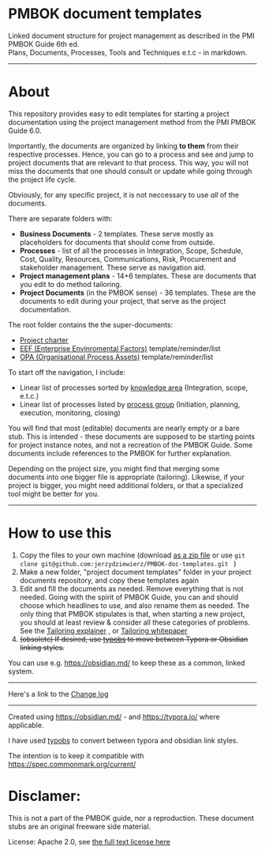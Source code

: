 # PMBOK document templates
Linked document structure for project management as described in the PMI PMBOK Guide 6th ed.  
Plans, Documents, Processes, Tools and Techniques e.t.c - in markdown.

---

# About

This repository provides easy to edit templates for starting a project documentation using the project management method from the PMI PMBOK Guide 6.0. 

Importantly, the documents are organized by linking **to them** from their respective processes. Hence, you can go to a process and see and jump to project documents that are relevant to that process. This way, you will not miss the documents that one should consult or update while going through the project life cycle.

Obviously, for any specific project, it is not neccessary to use *all* of the documents.

There are separate folders with:
- **Business Documents** - 2 templates. These serve mostly as placeholders for documents that should come from outside.
- **Processes** - list of all the processes in Integration, Scope, Schedule, Cost, Quality, Resources, Communications, Risk, Procurement and stakeholder management. These serve as navigation aid.
- **Project management plans** - 14+6 templates. These are documents that you edit to do method tailoring.
- **Project Documents** (in the PMBOK sense) - 36 templates. These are the documents to edit during your project, that serve as the project documentation. 



The root folder contains the the super-documents:
- [Project charter](PMBOK%20templates/Project%20charter.md)
- [EEF (Enterprise Envinromental Factors)](PMBOK%20templates/EEF%20Enterprise%20Environmental%20Factors.md) template/reminder/list
- [OPA (Organisational Process Assets)](PMBOK%20templates/OPA%20Organizational%20process%20assets.md) template/reminder/list



To start off the navigation, I include:

- Linear list of processes sorted by [knowledge area](PMBOK%20templates/=Knowledge%20areas.md) (Integration, scope, e.t.c.)
- Linear list of processes listed by [process group](PMBOK%20templates/=Process%20groups.md) (Initiation, planning, execution, monitoring, closing)



You will find that most (editable) documents are nearly empty or a bare stub. This is intended - these documents are supposed to be starting points for project instance notes, and not a recreation of the PMBOK Guide.  Some documents include references to the PMBOK for further explanation. 

Depending on the project size, you might find that merging some documents into one bigger file is appropriate (tailoring). Likewise, if your project is bigger, you might need additional folders, or that a specialized tool might be better for you.

------


# How to use this

1. Copy the files to your own machine (download [as a zip file](https://github.com/jerzydziewierz/PMBOK-doc-templates/archive/refs/heads/master.zip) or use `git clone git@github.com:jerzydziewierz/PMBOK-doc-templates.git ` )
2. Make a new folder, "project document templates" folder in your project documents repository, and copy these templates again
3. Edit and fill the documents as needed. Remove everything that is not needed. Going with the spirit of PMBOK Guide, you can and should choose which headlines to use, and also rename them as needed. The only thing that PMBOK stipulates is that, when  starting a new project, you should at least review & consider all  these categories of problems. See the [Tailoring explainer](https://www.pmi.org/-/media/pmi/documents/public/pdf/pmbok-standards/pmbok-tailoring-explainer-20-oct-2020.pdf) , or [Tailoring whitepaper](https://www.pmi.org/learning/library/tailoring-benefits-project-management-methodology-11133)
5. ~~(obsolete) If desired, use [typobs](https://github.com/jerzydziewierz/typobs) to move between Typora or Obsidian linking styles.~~

You can use e.g. https://obsidian.md/ to keep these as a common, linked system. 



---

Here's a link to the [Change log](changelog.md) 

---

Created using https://obsidian.md/ - and https://typora.io/ where applicable. 

I have used [typobs](https://github.com/jerzydziewierz/typobs) to convert between typora and obsidian link styles.

The intention is to keep it compatible with https://spec.commonmark.org/current/




# Disclamer:

This is not a part of the  PMBOK guide, nor a reproduction. These document stubs are an original freeware side material. 

License: Apache 2.0, see [the full text license here](LICENSE)

